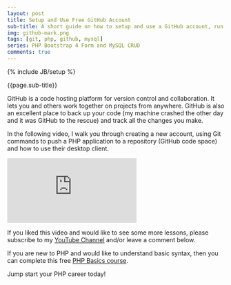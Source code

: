 ```yaml
---
layout: post
title: Setup and Use Free GitHub Account
sub-title: A short guide on how to setup and use a GitHub account, run a few Git commands and publish code to a repository.
img: github-mark.png
tags: [git, php, github, mysql]
series: PHP Bootstrap 4 Form and MySQL CRUD
comments: true
---
```

{% include JB/setup %}

{{page.sub-title}}

<!--more-->
GitHub is a code hosting platform for version control and collaboration. It lets you and others work together on projects from anywhere. GitHub is also an excellent place to back up your code (my machine crashed the other day and it was GitHub to the rescue) and track all the changes you make. 

In the following video, I walk you through creating a new account, using Git commands to push a PHP application to a repository (GitHub code space) and how to use their desktop client. 

<div class="embed-responsive embed-responsive-16by9">
    <iframe  src="https://www.youtube.com/embed/0E20ILr5yHE" frameborder="0" allow="accelerometer; autoplay; encrypted-media; gyroscope; picture-in-picture" allowfullscreen></iframe>
</div>

If you liked this video and would like to see some more lessons, please subscribe to my [YouTube Channel](http://bit.ly/2JlTIs4) and/or leave a comment below.


If you are new to PHP and would like to understand basic syntax, then you can complete this free [PHP Basics course](http://bit.ly/2nEh7NT). 

Jump start your PHP career today!

